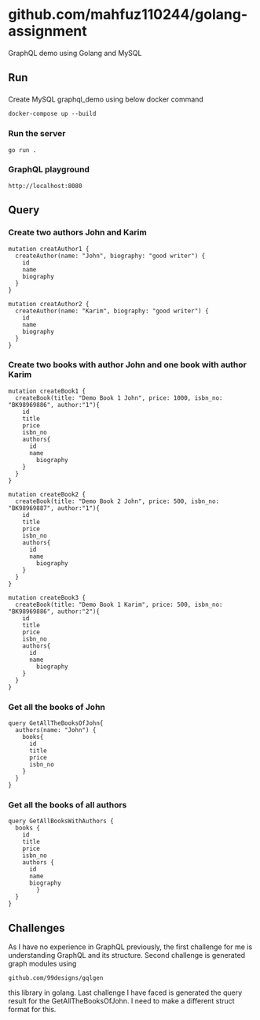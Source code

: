 # github.com/mahfuz110244/golang-assignment
GraphQL demo using Golang and MySQL

## Run
###
Create MySQL graphql_demo using below docker command
```
docker-compose up --build
```

### Run the server
```
go run .
```

### GraphQL playground
```
http://localhost:8080
```

## Query

### Create two authors John and Karim
```
mutation creatAuthor1 {
  createAuthor(name: "John", biography: "good writer") {
    id
    name
    biography
  }
}

mutation creatAuthor2 {
  createAuthor(name: "Karim", biography: "good writer") {
    id
    name
    biography
  }
}
```

### Create two books with author John and one book with author Karim
```
mutation createBook1 {
  createBook(title: "Demo Book 1 John", price: 1000, isbn_no: "BK98969886", author:"1"){
    id
    title
    price
    isbn_no
    authors{
      id
      name
    	biography
    }
  }
}

mutation createBook2 {
  createBook(title: "Demo Book 2 John", price: 500, isbn_no: "BK98969887", author:"1"){
    id
    title
    price
    isbn_no
    authors{
      id
      name
    	biography
    }
  }
}

mutation createBook3 {
  createBook(title: "Demo Book 1 Karim", price: 500, isbn_no: "BK98969886", author:"2"){
    id
    title
    price
    isbn_no
    authors{
      id
      name
    	biography
    }
  }
}
```

### Get all the books of John
```
query GetAllTheBooksOfJohn{
  authors(name: "John") {
    books{
      id
      title
      price
      isbn_no
    }
  }
}
```

### Get all the books of all authors
```
query GetAllBooksWithAuthors {
  books {
    id
    title
    price
    isbn_no
    authors {
      id
      name
      biography
		} 
  }
}
```


## Challenges
As I have no experience in GraphQL previously, the first challenge for me is understanding GraphQL and its structure. Second challenge is generated graph modules using
```
github.com/99designs/gqlgen
```
this library in golang. Last challenge I have faced is generated the query result for the GetAllTheBooksOfJohn. I need to make a different struct format for this.
